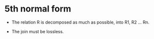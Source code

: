 
# 5th normal form


- The relation R is decomposed as much as possible,
    into R1, R2 ... Rn.

- The join must be lossless.


